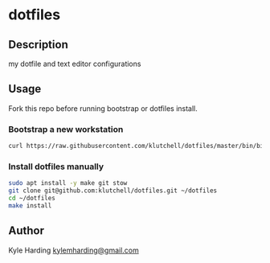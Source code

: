 # dotfiles #

## Description

my dotfile and text editor configurations

## Usage

Fork this repo before running bootstrap or dotfiles install.

### Bootstrap a new workstation
```bash
curl https://raw.githubusercontent.com/klutchell/dotfiles/master/bin/bin/bootstrap | bash
```

### Install dotfiles manually
```bash
sudo apt install -y make git stow
git clone git@github.com:klutchell/dotfiles.git ~/dotfiles
cd ~/dotfiles
make install
```

## Author

Kyle Harding <kylemharding@gmail.com>
